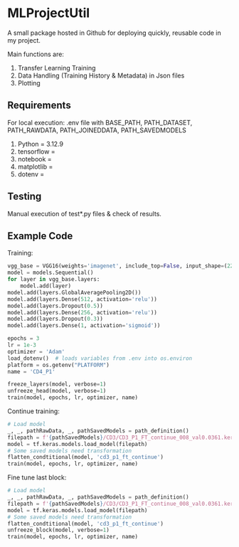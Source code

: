 # MLProjectUtil

A small package hosted in Github for deploying quickly, reusable code in my project.

Main functions are:

1. Transfer Learning Training
2. Data Handling (Training History & Metadata) in Json files
3. Plotting

## Requirements

For local execution: .env file with BASE_PATH, PATH_DATASET, PATH_RAWDATA, PATH_JOINEDDATA, PATH_SAVEDMODELS

1. Python = 3.12.9
2. tensorflow = 
3. notebook = 
4. matplotlib = 
5. dotenv = 

## Testing

Manual execution of test*.py files & check of results.

## Example Code

Training:

```python
vgg_base = VGG16(weights='imagenet', include_top=False, input_shape=(224, 224, 3))
model = models.Sequential()
for layer in vgg_base.layers:
    model.add(layer)
model.add(layers.GlobalAveragePooling2D())
model.add(layers.Dense(512, activation='relu'))
model.add(layers.Dropout(0.5))
model.add(layers.Dense(256, activation='relu'))
model.add(layers.Dropout(0.3))
model.add(layers.Dense(1, activation='sigmoid'))

epochs = 3
lr = 1e-3
optimizer = 'Adam'
load_dotenv()  # loads variables from .env into os.environ
platform = os.getenv("PLATFORM")
name = 'CD4_P1'

freeze_layers(model, verbose=1)
unfreeze_head(model, verbose=1)
train(model, epochs, lr, optimizer, name)
```

Continue training:

```python
# Load model
_, _, pathRawData, _, pathSavedModels = path_definition()
filepath = f'{pathSavedModels}/CD3/CD3_P1_FT_continue_008_val0.0361.keras'
model = tf.keras.models.load_model(filepath)
# Some saved models need transformation
flatten_condtitional(model, 'cd3_p1_ft_continue')
train(model, epochs, lr, optimizer, name)
```

Fine tune last block:

```python
# Load model
_, _, pathRawData, _, pathSavedModels = path_definition()
filepath = f'{pathSavedModels}/CD3/CD3_P1_FT_continue_008_val0.0361.keras'
model = tf.keras.models.load_model(filepath)
# Some saved models need transformation
flatten_condtitional(model, 'cd3_p1_ft_continue')
unfreeze_block(model, verbose=1)
train(model, epochs, lr, optimizer, name)
```